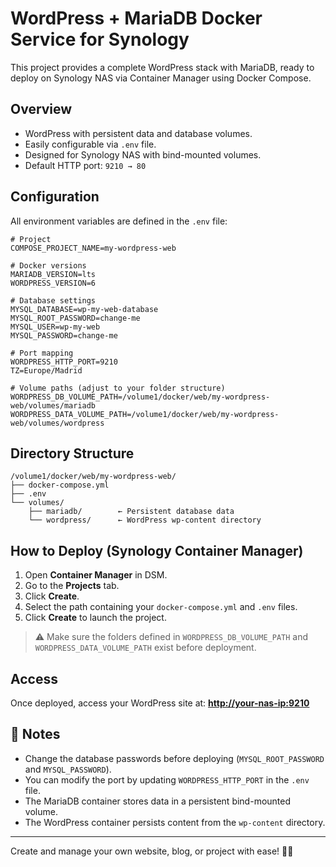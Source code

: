 # WordPress + MariaDB Docker Service for Synology

This project provides a complete WordPress stack with MariaDB, ready to deploy on Synology NAS via Container Manager using Docker Compose.

## Overview

- WordPress with persistent data and database volumes.
- Easily configurable via `.env` file.
- Designed for Synology NAS with bind-mounted volumes.
- Default HTTP port: `9210 → 80`

## Configuration

All environment variables are defined in the `.env` file:

```env
# Project
COMPOSE_PROJECT_NAME=my-wordpress-web

# Docker versions
MARIADB_VERSION=lts
WORDPRESS_VERSION=6

# Database settings
MYSQL_DATABASE=wp-my-web-database
MYSQL_ROOT_PASSWORD=change-me
MYSQL_USER=wp-my-web
MYSQL_PASSWORD=change-me

# Port mapping
WORDPRESS_HTTP_PORT=9210
TZ=Europe/Madrid

# Volume paths (adjust to your folder structure)
WORDPRESS_DB_VOLUME_PATH=/volume1/docker/web/my-wordpress-web/volumes/mariadb
WORDPRESS_DATA_VOLUME_PATH=/volume1/docker/web/my-wordpress-web/volumes/wordpress
````

## Directory Structure

```
/volume1/docker/web/my-wordpress-web/
├── docker-compose.yml
├── .env
└── volumes/
    ├── mariadb/        ← Persistent database data
    └── wordpress/      ← WordPress wp-content directory
```

## How to Deploy (Synology Container Manager)

1. Open **Container Manager** in DSM.
2. Go to the **Projects** tab.
3. Click **Create**.
4. Select the path containing your `docker-compose.yml` and `.env` files.
5. Click **Create** to launch the project.

> ⚠️ Make sure the folders defined in `WORDPRESS_DB_VOLUME_PATH` and `WORDPRESS_DATA_VOLUME_PATH` exist before deployment.

## Access

Once deployed, access your WordPress site at:
**[http://your-nas-ip:9210](http://your-nas-ip:9210)**

## 📌 Notes

* Change the database passwords before deploying (`MYSQL_ROOT_PASSWORD` and `MYSQL_PASSWORD`).
* You can modify the port by updating `WORDPRESS_HTTP_PORT` in the `.env` file.
* The MariaDB container stores data in a persistent bind-mounted volume.
* The WordPress container persists content from the `wp-content` directory.

---

Create and manage your own website, blog, or project with ease! 📝🌐
